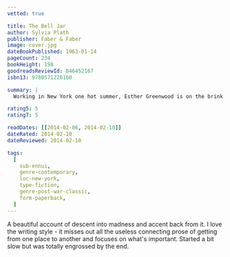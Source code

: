 ```yaml
---
vetted: true

title: The Bell Jar
author: Sylvia Plath
publisher: Faber & Faber
image: cover.jpg
dateBookPublished: 1963-01-14
pageCount: 234
bookHeight: 198
goodreadsReviewId: 846452167
isbn13: 9780571226160

summary: |
  Working in New York one hot summer, Esther Greenwood is on the brink of her future. Yet she is also on the edge of a darkness that makes her world increasingly unreal. In this vivid and unforgettable novel about the struggles of growing up, Esther's world shines through: the wide-eyed country girls, her crazed men-friends, hot dinner dances and nights in New York, and a slow slide into breakdown. —back cover

rating5: 5
rating7: 5

readDates: [[2014-02-06, 2014-02-10]]
dateRated: 2014-02-10
dateReviewed: 2014-02-10

tags:
  [
    sub-ennui,
    genre-contemporary,
    loc-new-york,
    type-fiction,
    genre-post-war-classic,
    form-paperback,
  ]
---
```


A beautiful account of descent into madness and accent back from it. I love the writing style - it misses out all the useless connecting prose of getting from one place to another and focuses on what's important. Started a bit slow but was totally engrossed by the end.
